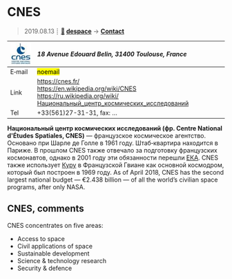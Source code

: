 # CNES
> 2019.08.13 ┊ **[🚀](../index/index.md) [despace](index.md)** → **[Contact](contact.md)**

|[![](f/contact/c/cnes_logo1_thumb.jpg)](f/contact/c/cnes_logo1.png)|*18 Avenue Edouard Belin, 31400 Toulouse, France*|
|:--|:--|
|E‑mail| <mark>noemail</mark> |
|Link| <https://cnes.fr/><br> <https://en.wikipedia.org/wiki/CNES><br> <https://ru.wikipedia.org/wiki/Национальный_центр_космических_исследований> |
|Tel| +33(561)27-31-31, fax: … |

**Национальный центр космических исследований (фр. Centre National d'Études Spatiales, CNES)** — французское космическое агентство. Основано при Шарле де Голле в 1961 году. Штаб‑квартира находится в Париже. В прошлом CNES также отвечало за подготовку французских космонавтов, однако в 2001 году эти обязанности перешли [ЕКА](03esa.md). CNES также использует [Куру](kourou.md) в Французской Гвиане как основной космодром, который был построен в 1969 году. As of April 2018, CNES has the second largest national budget — €2.438 billion — of all the world’s civilian space programs, after only NASA.


<p style="page-break-after:always"> </p>

## CNES, comments

CNES concentrates on five areas:

   - Access to space
   - Civil applications of space
   - Sustainable development
   - Science & technology research
   - Security & defence
